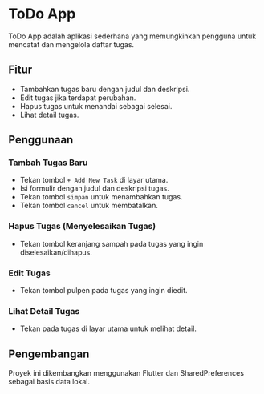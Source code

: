 # ToDo App
ToDo App adalah aplikasi sederhana yang memungkinkan pengguna untuk mencatat dan mengelola daftar tugas.

## Fitur
- Tambahkan tugas baru dengan judul dan deskripsi.
- Edit tugas jika terdapat perubahan.
- Hapus tugas untuk menandai sebagai selesai.
- Lihat detail tugas.

## Penggunaan
### Tambah Tugas Baru
- Tekan tombol `+ Add New Task` di layar utama.
- Isi formulir dengan judul dan deskripsi tugas.
- Tekan tombol `simpan` untuk menambahkan tugas.
- Tekan tombol `cancel` untuk membatalkan.

### Hapus Tugas (Menyelesaikan Tugas)
- Tekan tombol keranjang sampah pada tugas yang ingin diselesaikan/dihapus.

### Edit Tugas
- Tekan tombol pulpen pada tugas yang ingin diedit.

### Lihat Detail Tugas
- Tekan pada tugas di layar utama untuk melihat detail.

## Pengembangan
Proyek ini dikembangkan menggunakan Flutter dan SharedPreferences sebagai basis data lokal.
